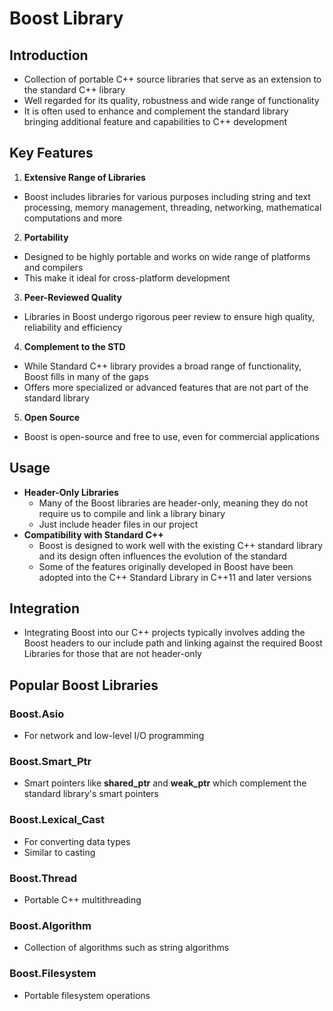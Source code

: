 # Boost Library

## Introduction

- Collection of portable C++ source libraries that serve as an extension to the standard C++ library
- Well regarded for its quality, robustness and wide range of functionality
- It is often used to enhance and complement the standard library bringing additional feature and capabilities to C++ development

## Key Features

1. **Extensive Range of Libraries**

- Boost includes libraries for various purposes including string and text processing, memory management, threading, networking, mathematical computations and more

2. **Portability**

- Designed to be highly portable and works on wide range of platforms and compilers
- This make it ideal for cross-platform development

3. **Peer-Reviewed Quality** 

- Libraries in Boost undergo rigorous peer review to ensure high quality, reliability and efficiency

4. **Complement to the STD**

- While Standard C++ library provides a broad range of functionality, Boost fills in many of the gaps
- Offers more specialized or advanced features that are not part of the standard library

5. **Open Source**

- Boost is open-source and free to use, even for commercial applications

## Usage 

- **Header-Only Libraries**
  - Many of the Boost libraries are header-only, meaning they do not require us to compile and link a library binary
  - Just include header files in our project
- **Compatibility with Standard C++**
  - Boost is designed to work well with the existing C++ standard library and its design often influences the evolution of the standard
  - Some of the features originally developed in Boost have been adopted into the C++ Standard Library in C++11 and later versions

## Integration

- Integrating Boost into our C++ projects typically involves adding the Boost headers to our include path and linking against the required Boost Libraries for those that are not header-only

## Popular Boost Libraries

### Boost.Asio

- For network and low-level I/O programming

### Boost.Smart_Ptr

- Smart pointers like **shared_ptr** and **weak_ptr** which complement the standard library's smart pointers

### Boost.Lexical_Cast

- For converting data types
- Similar to casting

### Boost.Thread

- Portable C++ multithreading

### Boost.Algorithm

- Collection of algorithms such as string algorithms

### Boost.Filesystem

- Portable filesystem operations


